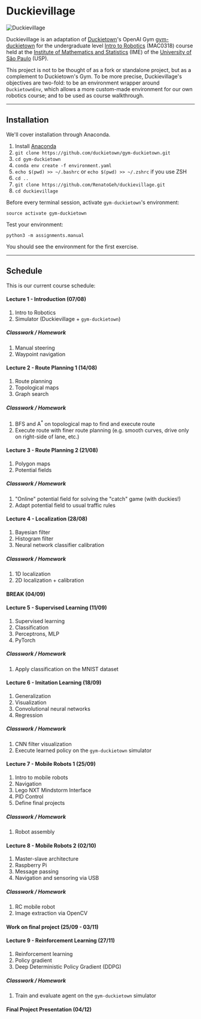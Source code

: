 # Duckievillage

![Duckievillage](https://raw.githubusercontent.com/RenatoGeh/duckievillage/master/duckieusp.png)

Duckievillage is an adaptation of [Duckietown](https://duckietown.org)'s OpenAI Gym
[gym-duckietown](https://github.com/duckietown/gym-duckietown) for the undergraduate level [Intro
to Robotics](https://uspdigital.usp.br/jupiterweb/obterDisciplina?sgldis=MAC0318&nomdis=) (MAC0318)
course held at the [Institute of Mathematics and Statistics](http://www.ime.usp.br/) (IME) of the
[University of São Paulo](https://www5.usp.br/#english) (USP).

This project is not to be thought of as a fork or standalone project, but as a complement to
Duckietown's Gym. To be more precise, Duckievillage's objectives are two-fold: to be an environment
wrapper around `DuckietownEnv`, which allows a more custom-made environment for our own robotics
course; and to be used as course walkthrough.

---

## Installation

We'll cover installation through Anaconda.

1. Install [Anaconda](https://www.anaconda.com/distribution/)
2. `git clone https://github.com/duckietown/gym-duckietown.git`
3. `cd gym-duckietown`
4. `conda env create -f environment.yaml`
5. `echo $(pwd) >> ~/.bashrc` or `echo $(pwd) >> ~/.zshrc` if you use ZSH
6. `cd ..`
7. `git clone https://github.com/RenatoGeh/duckievillage.git`
8. `cd duckievillage`

Before every terminal session, activate `gym-duckietown`'s environment:

```
source activate gym-duckietown
```

Test your environment:

```
python3 -m assignments.manual
```

You should see the environment for the first exercise.

---

## Schedule

This is our current course schedule:

#### Lecture 1 - Introduction (07/08)

1. Intro to Robotics
2. Simulator (Duckievillage + `gym-duckietown`)

##### Classwork / Homework

1. Manual steering
2. Waypoint navigation

#### Lecture 2 - Route Planning 1 (14/08)

1. Route planning
2. Topological maps
3. Graph search

##### Classwork / Homework

1. BFS and A<sup>*</sup> on topological map to find and execute route
2. Execute route with finer route planning (e.g. smooth curves, drive only on right-side of lane,
   etc.)

#### Lecture 3 - Route Planning 2 (21/08)

1. Polygon maps
2. Potential fields

##### Classwork / Homework

1. "Online" potential field for solving the "catch" game (with duckies!)
2. Adapt potential field to usual traffic rules

#### Lecture 4 - Localization (28/08)

1. Bayesian filter
2. Histogram filter
3. Neural network classifier calibration

##### Classwork / Homework

1. 1D localization
2. 2D localization + calibration

#### BREAK (04/09)

#### Lecture 5 - Supervised Learning (11/09)

1. Supervised learning
2. Classification
3. Perceptrons, MLP
4. PyTorch

##### Classwork / Homework

1. Apply classification on the MNIST dataset

#### Lecture 6 - Imitation Learning (18/09)

1. Generalization
2. Visualization
3. Convolutional neural networks
4. Regression

##### Classwork / Homework

1. CNN filter visualization
2. Execute learned policy on the `gym-duckietown` simulator

#### Lecture 7 - Mobile Robots 1 (25/09)

1. Intro to mobile robots
2. Navigation
3. Lego NXT Mindstorm Interface
4. PID Control
5. Define final projects

##### Classwork / Homework

1. Robot assembly

#### Lecture 8 - Mobile Robots 2 (02/10)

1. Master-slave architecture
2. Raspberry Pi
3. Message passing
4. Navigation and sensoring via USB

##### Classwork / Homework

1. RC mobile robot
2. Image extraction via OpenCV

#### Work on final project (25/09 - 03/11)

#### Lecture 9 - Reinforcement Learning (27/11)

1. Reinforcement learning
2. Policy gradient
3. Deep Deterministic Policy Gradient (DDPG)

##### Classwork / Homework

1. Train and evaluate agent on the `gym-duckietown` simulator

#### Final Project Presentation (04/12)
